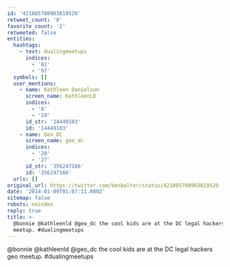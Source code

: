 ```yaml
---
id: '421085708963819520'
retweet_count: '0'
favorite_count: '2'
retweeted: false
entities:
  hashtags:
    - text: dualingmeetups
      indices:
        - '82'
        - '97'
  symbols: []
  user_mentions:
    - name: Kathleen Danielson
      screen_name: KathleenLD
      indices:
        - '8'
        - '19'
      id_str: '14449103'
      id: '14449103'
    - name: Geo_DC
      screen_name: geo_dc
      indices:
        - '20'
        - '27'
      id_str: '356247166'
      id: '356247166'
  urls: []
original_url: https://twitter.com/benbalter/status/421085708963819520
date: '2014-01-09T01:07:11.000Z'
sitemap: false
robots: noindex
reply: true
title: >-
  @bonnie @kathleenld @geo_dc the cool kids are at the DC legal hackers geo
  meetup. #dualingmeetups
---
```


@bonnie @kathleenld @geo_dc the cool kids are at the DC legal hackers geo meetup. #dualingmeetups